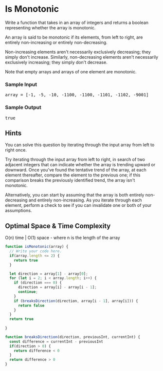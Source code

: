 # Is Monotonic

<div class="html">
<p>
  Write a function that takes in an array of integers and returns a boolean
  representing whether the array is monotonic.
</p>
<p>
  An array is said to be monotonic if its elements, from left to right, are
  entirely non-increasing or entirely non-decreasing.
</p>
<p>
  Non-increasing elements aren't necessarily exclusively decreasing; they simply
  don't increase. Similarly, non-decreasing elements aren't necessarily
  exclusively increasing; they simply don't decrease.
</p>
<p>Note that empty arrays and arrays of one element are monotonic.</p>
<h3>Sample Input</h3>
<pre><span class="CodeEditor-promptParameter">array</span> = [-1, -5, -10, -1100, -1100, -1101, -1102, -9001]
</pre>
<h3>Sample Output</h3>
<pre>true
</pre>
</div>
<h2>Hints</h2>

<p>
You can solve this question by iterating through the input array from left to right once.
</p>
<p>
Try iterating through the input array from left to right, in search of two adjacent integers that can indicate whether the array is trending upward or downward. Once you've found the tentative trend of the array, at each element thereafter, compare the element to the previous one; if this comparison breaks the previously identified trend, the array isn't monotonic.
</p>
<p>
Alternatively, you can start by assuming that the array is both entirely non-decreasing and entirely non-increasing. As you iterate through each element, perform a check to see if you can invalidate one or both of your assumptions.
</p>
<h2>Optimal Space & Time Complexity</h2>

O(n) time | O(1) space - where n is the length of the array

```javascript
function isMonotonic(array) {
  // Write your code here.
  if(array.length <= 2) {
    return true
  }

  let direction = array[1] - array[0];
  for (let i = 2; i < array.length; i++) {
    if (direction === 0) {
      direction = array[i] - array[i - 1];
      continue;
    }
    if (breaksDirection(direction, array[i - 1], array[i])) {
      return false
    }
  }
  return true
  
}

function breaksDirection(direction, previousInt, currentInt) {
  const difference = currentInt - previousInt
  if(direction > 0) {
    return difference < 0
  } 
  return difference > 0
}

```